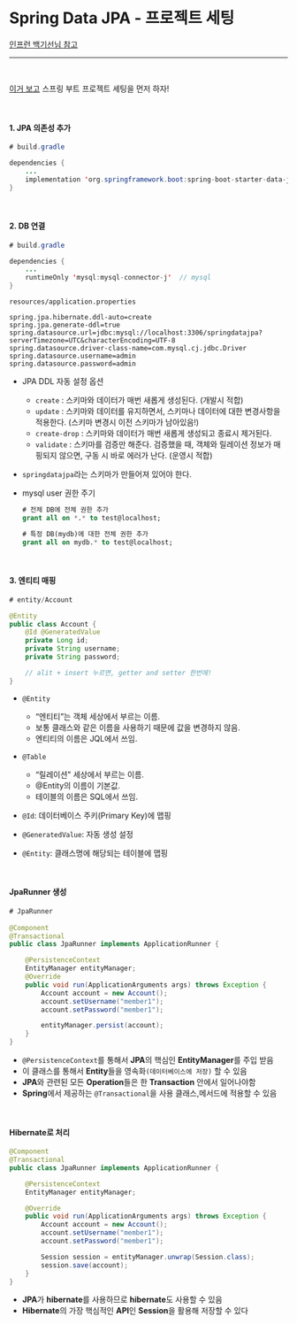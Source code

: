 # Spring Data JPA - 프로젝트 세팅

[인프런 백기선님 참고](https://www.inflearn.com/course/%EC%8A%A4%ED%94%84%EB%A7%81-%EB%8D%B0%EC%9D%B4%ED%84%B0-jpa/dashboard)

<hr>

<br>

[이거 보고](https://github.com/letgodchan0/TIL/blob/main/contents/Spring/Spring%20%EC%B0%8D%EC%96%B4%EB%A8%B9%EA%B8%B0.md) 스프링 부트 프로젝트 세팅을 먼저 하자!

<br>

#### 1. JPA 의존성 추가

```java
# build.gradle

dependencies {
    ...
    implementation 'org.springframework.boot:spring-boot-starter-data-jpa' // JPA
}
```

<br>

#### 2. DB 연결

```java
# build.gradle

dependencies {
    ...
    runtimeOnly 'mysql:mysql-connector-j'  // mysql
}
```

```properties
resources/application.properties

spring.jpa.hibernate.ddl-auto=create
spring.jpa.generate-ddl=true
spring.datasource.url=jdbc:mysql://localhost:3306/springdatajpa?serverTimezone=UTC&characterEncoding=UTF-8
spring.datasource.driver-class-name=com.mysql.cj.jdbc.Driver
spring.datasource.username=admin
spring.datasource.password=admin
```

- JPA DDL 자동 설정 옵션

  - `create` : 스키마와 데이터가 매번 새롭게 생성된다. (개발시 적합)
  - `update` : 스키마와 데이터를 유지하면서, 스키마나 데이터에 대한 변경사항을 적용한다. (스키마 변경시 이전 스키마가 남아있음!)
  - `create-drop` : 스키마와 데이터가 매번 새롭게 생성되고 종료시 제거된다.
  - `validate`  : 스키마를 검증만 해준다. 검증했을 때, 객체와 릴레이션 정보가 매핑되지 않으면, 구동 시 바로 에러가 난다. (운영시 적합)

- `springdatajpa`라는 스키마가 만들어져 있어야 한다.

- mysql user 권한 주기

  ```sql
  # 전체 DB에 전체 권한 추가
  grant all on *.* to test@localhost;
  
  # 특정 DB(mydb)에 대한 전체 권한 추가
  grant all on mydb.* to test@localhost;
  ```

  

<br>

#### 3. 엔티티 매핑

```java
# entity/Account

@Entity
public class Account {
    @Id @GeneratedValue
    private Long id;
    private String username;
    private String password;

    // alit + insert 누르면, getter and setter 한번에!
}
```

- `@Entity` 
  - “엔티티”는 객체 세상에서 부르는 이름. 
  - 보통 클래스와 같은 이름을 사용하기 때문에 값을 변경하지 않음. 
  - 엔티티의 이름은 JQL에서 쓰임. 
- `@Table` 
  -  “릴레이션" 세상에서 부르는 이름. 
  - @Entity의 이름이 기본값. 
  - 테이블의 이름은 SQL에서 쓰임.

- `@Id`: 데이터베이스 주키(Primary Key)에 맵핑
- `@GeneratedValue`: 자동 생성 설정
- `@Entity`: 클래스명에 해당되는 테이블에 맵핑

<br>

#### JpaRunner 생성

```java
# JpaRunner
    
@Component
@Transactional
public class JpaRunner implements ApplicationRunner {

    @PersistenceContext
    EntityManager entityManager;
    @Override
    public void run(ApplicationArguments args) throws Exception {
        Account account = new Account();
        account.setUsername("member1");
        account.setPassword("member1");

        entityManager.persist(account);
    }
}
```

- `@PersistenceContext`를 통해서 **JPA**의 핵심인 **EntityManager**를 주입 받음
- 이 클래스를 통해서 **Entity**들을 영속화`(데이터베이스에 저장)` 할 수 있음
- **JPA**와 관련된 모든 **Operation**들은 한 **Transaction** 안에서 일어나야함
- **Spring**에서 제공하는 `@Transactional`을 사용 클래스,메서드에 적용할 수 있음

<br>

#### Hibernate로 처리

```java
@Component
@Transactional
public class JpaRunner implements ApplicationRunner {

    @PersistenceContext
    EntityManager entityManager;

    @Override
    public void run(ApplicationArguments args) throws Exception {
        Account account = new Account();
        account.setUsername("member1");
        account.setPassword("member1");

        Session session = entityManager.unwrap(Session.class);
        session.save(account);
    }
}
```

- **JPA**가 **hibernate**를 사용하므로 **hibernate**도 사용할 수 있음
- **Hibernate**의 가장 핵심적인 **API**인 **Session**을 활용해 저장할 수 있다







